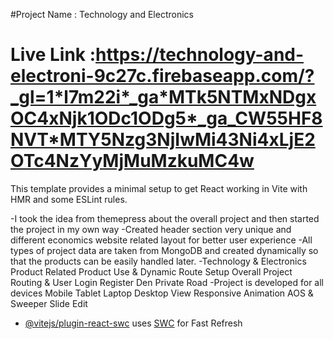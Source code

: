 #Project Name : Technology and Electronics

# Live Link :https://technology-and-electroni-9c27c.firebaseapp.com/?_gl=1*l7m22i*_ga*MTk5NTMxNDgxOC4xNjk1ODc1ODg5*_ga_CW55HF8NVT*MTY5Nzg3NjIwMi43Ni4xLjE2OTc4NzYyMjMuMzkuMC4w

This template provides a minimal setup to get React working in Vite with HMR and some ESLint rules.

-I took the idea from themepress about the overall project and then started the project in my own way
-Created header section very unique and different economics website related layout for better user experience
-All types of project data are taken from MongoDB and created dynamically so that the products can be easily handled later.
-Technology & Electronics Product Related Product Use & Dynamic Route Setup Overall Project Routing & User Login Register Den Private Road
-Project is developed for all devices Mobile Tablet Laptop Desktop View Responsive Animation AOS & Sweeper Slide Edit

- [@vitejs/plugin-react-swc](https://github.com/vitejs/vite-plugin-react-swc) uses [SWC](https://swc.rs/) for Fast Refresh
